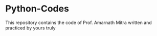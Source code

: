 # Python-Codes
This repository contains the code of Prof. Amarnath Mitra written and practiced by yours truly
